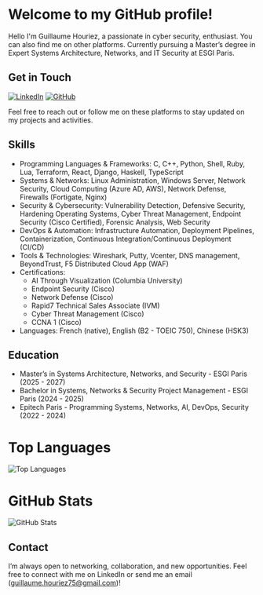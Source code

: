# Welcome to my GitHub profile!

Hello I'm Guillaume Houriez, a passionate in cyber security, enthusiast. You can also find me on other platforms.
Currently pursuing a Master’s degree in Expert Systems Architecture, Networks, and IT Security at ESGI Paris.

## Get in Touch

[![LinkedIn](https://img.shields.io/badge/LinkedIn-Connect-blue?style=flat&logo=linkedin)](https://www.linkedin.com/in/guillaume-houriez-7424b9206)
[![GitHub](https://img.shields.io/badge/GitHub-Follow-green?style=flat&logo=github)](https://github.com/yxng-hrz)

Feel free to reach out or follow me on these platforms to stay updated on my projects and activities.

## Skills

- Programming Languages & Frameworks: C, C++, Python, Shell, Ruby, Lua, Terraform, React, Django, Haskell, TypeScript
- Systems & Networks: Linux Administration, Windows Server, Network Security, Cloud Computing (Azure AD, AWS), Network Defense, Firewalls (Fortigate, Nginx)
- Security & Cybersecurity: Vulnerability Detection, Defensive Security, Hardening Operating Systems, Cyber Threat Management, Endpoint Security (Cisco Certified), Forensic Analysis, Web Security
- DevOps & Automation: Infrastructure Automation, Deployment Pipelines, Containerization, Continuous Integration/Continuous Deployment (CI/CD)
- Tools & Technologies: Wireshark, Putty, Vcenter, DNS management, BeyondTrust, F5 Distributed Cloud App (WAF)
- Certifications:
  - AI Through Visualization (Columbia University)
  - Endpoint Security (Cisco)
  - Network Defense (Cisco)
  - Rapid7 Technical Sales Associate (IVM)
  - Cyber Threat Management (Cisco)
  - CCNA 1 (Cisco)
- Languages: French (native), English (B2 - TOEIC 750), Chinese (HSK3)

## Education

- Master’s in Systems Architecture, Networks, and Security - ESGI Paris (2025 - 2027)  
- Bachelor in Systems, Networks & Security Project Management - ESGI Paris (2024 - 2025)  
- Epitech Paris - Programming Systems, Networks, AI, DevOps, Security (2022 - 2024)  

# Top Languages

<!-- Top Languages -->
![Top Languages](https://github-readme-stats.vercel.app/api/top-langs/?username=yxng-hrz&layout=compact)

# GitHub Stats

<!-- GitHub Stats -->
![GitHub Stats](https://github-readme-stats.vercel.app/api?username=yxng-hrz&show_icons=true&theme=radical)

## Contact

I’m always open to networking, collaboration, and new opportunities. Feel free to connect with me on LinkedIn or send me an email (guillaume.houriez75@gmail.com)!
